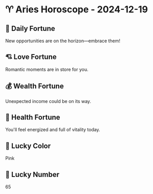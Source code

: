 # ♈ Aries Horoscope - 2024-12-19

## 🎯 Daily Fortune

New opportunities are on the horizon—embrace them!

## 💘 Love Fortune

Romantic moments are in store for you.

## 💰 Wealth Fortune

Unexpected income could be on its way.

## 🌱 Health Fortune

You'll feel energized and full of vitality today.

## 🎨 Lucky Color

Pink

## 🔢 Lucky Number

65
